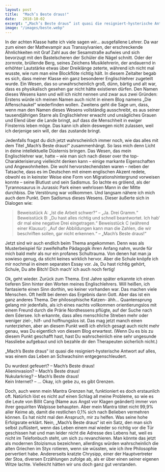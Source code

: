 ```yaml
---
layout: post
title:  "Mach’s Beste draus!"
date:   2018-10-02
excerpt: "„Mach’s Beste draus“ ist quasi die resigniert-hysterische Antwort auf alles, was einem das Leben an Schwachsinn entgegenschleudert."
image: "/images/beste.webp"
---
```


In der achten Klasse hatte ich viele sagen wir... ausgefallene Lehrer. Da war zum einen der Mathevampir aus Transsylvanien, der erschreckende Ähnlichkeiten mit Graf Zahl aus der Sesamstraße aufwies und sich bevorzugt mit den Bastelscheren der Schüler die Nägel schnitt. Oder der zornrote, brüllende Berg, seines Zeichens Musiklehrerin, der andauernd in erhöhter Lautstärke etwas über Dreiklänge zeterte, während ich nicht mal wusste, wie rum man eine Blockflöte richtig hält. In diesem Zeitalter begab es sich, dass meiner Klasse ein ganz besonderer Englischlehrer zugeteilt wurde. Ein Wesen, das so unwahrscheinlich groß, dünn, bärtig und alt war, dass es physikalisch gesehen gar nicht hätte existieren dürfen. Den Namen dieses Wesens kann und will ich nicht nennen und zwar aus zwei Gründen: Erstens würde ich meinen Namen auch nicht in einem Blog namens „Die Affenschaukel“ wiederfinden wollen. Zweitens geht die Sage um, dass, wenn man den Namen dieses Wesens vollständig ausschreibt, es aus seiner tausendjährigen Starre als Englischlehrer erwacht und unsägliches Grauen und Elend über die Lande bringt, auf dass die Menschheit in ewiger Finsternis leben möge. Das kann ich allein deswegen nicht zulassen, weil ich derjenige sein will, der das zustande bringt.

Jedenfalls fragst du dich jetzt wahrscheinlich immer noch, wie das alles mit dem Titel „Mach’s Beste draus!“ zusammenhängt. So lass mich denn Licht in deine intellektuelle Düsternis bringen. Das Wesen, das mein Englischlehrer war, hatte – wie man sich nach dieser over the top-Charakterisierung vielleicht denken kann – einige markante Eigenschaften und Angewohnheiten. Die wohl hervorstechendsten waren – neben der Tatsache, dass es im Deutschen mit einem englischen Akzent redete, obwohl es in keinster Weise eine Form von Migrationshintergrund vorweisen konnte – seine Blutlust und sein Sadismus. So lachte es grölend, als der Tyrannosaurus in Jurassic Park einen wehrlosen Mann in der Mitte durchbiss. Die Verstörung war vollkommen. Und langsam nähere ich mich auch dem Punkt. Dem Sadismus dieses Wesens. Dieser äußerte sich in Dialogen wie:

> Beweisstück A: „Ist die Arbeit schwer?“ – „Ja. Drei Gramm.“
> Beweisstück B: „Du hast alles richtig und schnell beantwortet. Ich hab‘ dir mal eine negative Drei eingetragen.“
> Beweisstück C (während einer Klausur): „Auf der Abbildungen kann man die Zahlen, die wir beschriften sollen, gar nicht erkennen.“ – „Mach’s Beste draus!“

Jetzt sind wir auch endlich beim Thema angekommen. Denn was als Musterbeispiel für zweifelhafte Pädagogik ihren Anfang nahm, wurde für mich bald mehr als nur ein profanes Schultrauma. Von denen hat man ja sowieso genug, da sticht keines wirklich hervor. Aber die Schule knöpfe ich mir nochmal in einem separaten Essay vor. Ja, Du hast richtig gehört, Schule, Du alte Bitch! Dich mach‘ ich auch noch fertig!

Ok, geht wieder. Zurück zum Thema. Erst Jahre später erkannte ich einen tieferen Sinn hinter den Worten meines Englischlehrers. Will heißen, ich fantasierte einen Sinn dorthin, wo keiner vorhanden war. Das machen viele Menschen. Oft heißt bei denen das Ergebnis dann Gott. Aber das ist ein ganz anderes Thema. Der philosophische Katzen- ähh… Quantensprung gelang mir jedenfalls, als ich eines nachts vollkommen orientierungslos mit einem Freund durch die Prärie Nordhessens pflügte, auf der Suche nach dem Edersee. Ich erkannte, dass alles menschliche Streben mehr oder weniger ziel-, hilf- und hoffnungslos ist. Das mag jetzt manch einen runterziehen, aber an diesem Punkt weiß ich ehrlich gesagt auch nicht mehr genau, was Du eigentlich von diesem Blog erwartest. (Wenn Du es bis zu diesem Punkt geschafft hast, hast Du wahrscheinlich eine sehr ungesunde Hassliebe aufgebaut und ich bezahle dir den Therapeuten sicherlich nicht.)

„Mach’s Beste draus“ ist quasi die resigniert-hysterische Antwort auf alles, was einem das Leben an Schwachsinn entgegenschleudert.

Du wurdest gefeuert? – Mach’s Beste draus!  
Alieninvasion? – Mach’s Beste draus!  
Nukularkrieg? – Mach’s Beste draus!  
Kein Internet? – … Okay, ich gebe zu, es gibt Grenzen.  

Doch, auch wenn mein Mantra Grenzen hat, funktioniert es doch erstaunlich oft. Natürlich löst es nicht auf einen Schlag all meine Probleme, so wie es die Leute von Billit Cang (Name aus Angst vor Klagen geändert) immer von ihrer gequirlten Walpisse behaupten. Aber mein Mantra tötet nicht 99,9% aller Keime ab, damit die restlichen 0,1% sich nach Belieben vermehren können. Es hat nicht mal den Anspruch, mir zu helfen. Was seine hohe Erfolgsrate erklärt. Nein, „Mach’s Beste draus“ ist ein Satz, den man sich selbst zuflüstert, wenn das Leben einem mal wieder so richtig vor die Tür geschissen hat und man leider nicht die Adresse des Lebens hat, weil es nicht im Telefonbuch steht, um sich zu revanchieren. Man könnte das jetzt als modernen Stoizismus bezeichnen, allerdings würden wahrscheinlich die alten Griechen im Styx rotieren, wenn sie wüssten, wie ich ihre Philosophie pervertiert habe. Andererseits kratzte Chrysipp, einer der Hauptvertreter der Stoa, diversen Erzählungen zufolge ab, als er über einen seiner eigenen Witze lachte. Vielleicht hätten wir uns doch ganz gut verstanden.
